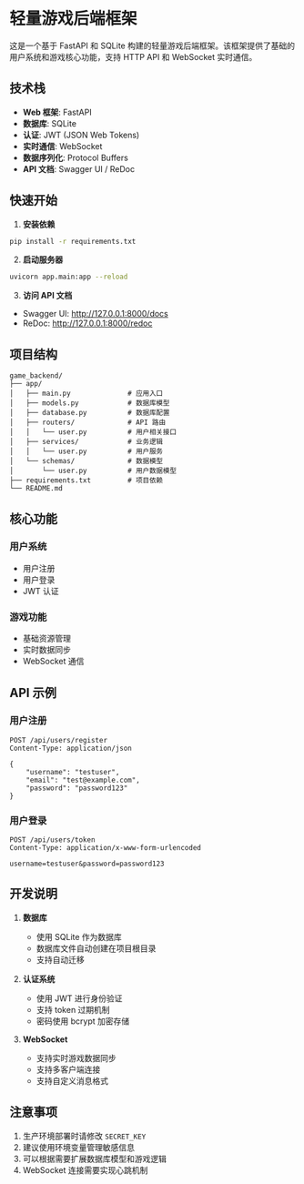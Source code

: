 # 轻量游戏后端框架

这是一个基于 FastAPI 和 SQLite 构建的轻量游戏后端框架。该框架提供了基础的用户系统和游戏核心功能，支持 HTTP API 和 WebSocket 实时通信。

## 技术栈

- **Web 框架**: FastAPI
- **数据库**: SQLite
- **认证**: JWT (JSON Web Tokens)
- **实时通信**: WebSocket
- **数据序列化**: Protocol Buffers
- **API 文档**: Swagger UI / ReDoc

## 快速开始

1. **安装依赖**
```bash
pip install -r requirements.txt
```

2. **启动服务器**
```bash
uvicorn app.main:app --reload
```

3. **访问 API 文档**
- Swagger UI: http://127.0.0.1:8000/docs
- ReDoc: http://127.0.0.1:8000/redoc

## 项目结构

```
game_backend/
├── app/
│   ├── main.py              # 应用入口
│   ├── models.py            # 数据库模型
│   ├── database.py          # 数据库配置
│   ├── routers/             # API 路由
│   │   └── user.py          # 用户相关接口
│   ├── services/            # 业务逻辑
│   │   └── user.py          # 用户服务
│   └── schemas/             # 数据模型
│       └── user.py          # 用户数据模型
├── requirements.txt         # 项目依赖
└── README.md
```

## 核心功能

### 用户系统
- 用户注册
- 用户登录
- JWT 认证

### 游戏功能
- 基础资源管理
- 实时数据同步
- WebSocket 通信

## API 示例

### 用户注册
```http
POST /api/users/register
Content-Type: application/json

{
    "username": "testuser",
    "email": "test@example.com",
    "password": "password123"
}
```

### 用户登录
```http
POST /api/users/token
Content-Type: application/x-www-form-urlencoded

username=testuser&password=password123
```

## 开发说明

1. **数据库**
   - 使用 SQLite 作为数据库
   - 数据库文件自动创建在项目根目录
   - 支持自动迁移

2. **认证系统**
   - 使用 JWT 进行身份验证
   - 支持 token 过期机制
   - 密码使用 bcrypt 加密存储

3. **WebSocket**
   - 支持实时游戏数据同步
   - 支持多客户端连接
   - 支持自定义消息格式

## 注意事项

1. 生产环境部署时请修改 `SECRET_KEY`
2. 建议使用环境变量管理敏感信息
3. 可以根据需要扩展数据库模型和游戏逻辑
4. WebSocket 连接需要实现心跳机制



